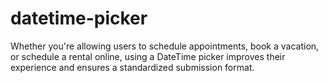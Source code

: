 # datetime-picker
Whether you're allowing users to schedule appointments, book a vacation, or schedule a rental online, using a DateTime picker improves their experience and ensures a standardized submission format.
